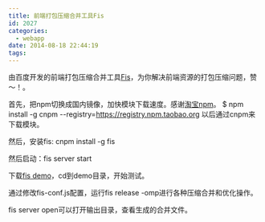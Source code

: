 ```yaml
---
title: 前端打包压缩合并工具Fis
id: 2027
categories:
  - webapp
date: 2014-08-18 22:44:19
tags:
---
```


由百度开发的前端打包压缩合并工具[Fis](http://fis.baidu.com/docs/beginning/getting-started.html#optimize)，为你解决前端资源的打包压缩问题，赞～！。

首先，把npm切换成国内镜像，加快模块下载速度。感谢[淘宝npm](http://npm.taobao.org/)。
$ npm install -g cnpm --registry=https://registry.npm.taobao.org
以后通过cnpm来下载模块。

然后，安装fis: cnpm install -g fis

然后启动：fis server start

下载[fis demo](https://github.com/hefangshi/fis-quickstart-demo)，cd到demo目录，开始测试。

通过修改fis-conf.js配置，运行fis release -omp进行各种压缩合并和优化操作。

fis server open可以打开输出目录，查看生成的合并文件。